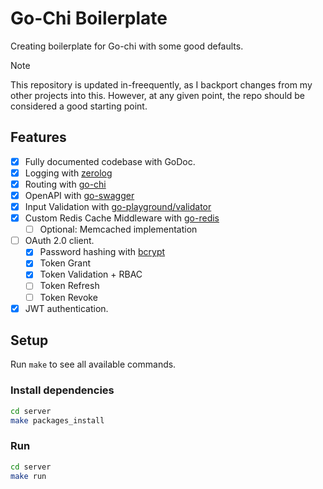 # Go-Chi Boilerplate

Creating boilerplate for Go-chi with some good defaults.

> [!NOTE]  
> This repository is updated in-freequently, as I backport changes from my other projects into this. However, at any given point, the repo should be considered a good starting point.

## Features

- [x] Fully documented codebase with GoDoc.
- [x] Logging with [zerolog](https://https://github.com/rs/zerolog)
- [x] Routing with [go-chi](https://go-chi.io/)
- [x] OpenAPI with [go-swagger](https://github.com/swaggo/swag)
- [x] Input Validation with [go-playground/validator](https://github.com/go-playground/validator)
- [x] Custom Redis Cache Middleware with [go-redis](https://github.com/redis/go-redis)
  - [ ] Optional: Memcached implementation
- [ ] OAuth 2.0 client.
  - [x] Password hashing with [bcrypt](https://godoc.org/golang.org/x/crypto/bcrypt)
  - [x] Token Grant
  - [x] Token Validation + RBAC
  - [ ] Token Refresh
  - [ ] Token Revoke
- [x] JWT authentication.

## Setup

Run `make` to see all available commands.

### Install dependencies

```bash
cd server
make packages_install
```

### Run

```bash
cd server
make run
```

